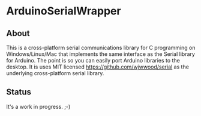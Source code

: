 ArduinoSerialWrapper
====================

About
-----

This is a cross-platform serial communications library for C programming on Windows/Linux/Mac that implements the same interface as the Serial library for Arduino. The point is so you can easily port Arduino libraries to the desktop. It is uses MIT licensed <https://github.com/wjwwood/serial> as the underlying cross-platform serial library.

Status
------

It's a work in progress. ;-)
